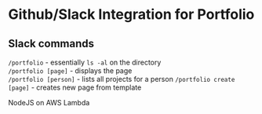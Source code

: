 # Github/Slack Integration for Portfolio

## Slack commands

`/portfolio` - essentially `ls -al` on the directory  
`/portfolio [page]` - displays the page  
`/portfolio [person]` - lists all projects for a person
`/portfolio create [page]` - creates new page from template  

NodeJS on AWS Lambda